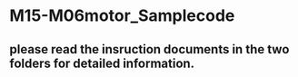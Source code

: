 # M15-M06motor_Samplecode

## please read the insruction documents in the two folders for detailed information. 
